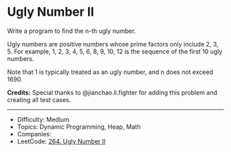 # Ugly Number II

Write a program to find the n-th ugly number.

Ugly numbers are positive numbers whose prime factors only include 2, 3, 5. For example, 1, 2, 3, 4, 5, 6, 8, 9, 10, 12 is the sequence of the first 10 ugly numbers.

Note that 1 is typically treated as an ugly number, and n does not exceed 1690.

**Credits:**
Special thanks to @jianchao.li.fighter for adding this problem and creating all test cases.

---

* Difficulty: Medium
* Topics: Dynamic Programming, Heap, Math
* Companies: 
* LeetCode: [264. Ugly Number II](https://leetcode.com/problems/ugly-number-ii/description/)
